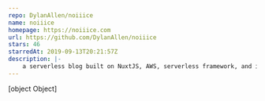```yaml
---
repo: DylanAllen/noiiice
name: noiiice
homepage: https://noiiice.com
url: https://github.com/DylanAllen/noiiice
stars: 46
starredAt: 2019-09-13T20:21:57Z
description: |-
    a serverless blog built on NuxtJS, AWS, serverless framework, and irrational exuberance.
---
```


[object Object]
